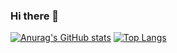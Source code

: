### Hi there 👋

[![Anurag's GitHub stats](https://github-readme-stats.vercel.app/api?username=RobinB-dev)](https://github.com/anuraghazra/github-readme-stats)
[![Top Langs](https://github-readme-stats.vercel.app/api/top-langs/?username=RobinB-dev)](https://github.com/anuraghazra/github-readme-stats)

<!--
**RobinB-dev/RobinB-dev** is a ✨ _special_ ✨ repository because its `README.md` (this file) appears on your GitHub profile.

Here are some ideas to get you started:

- 🔭 I’m currently working on ...
- 🌱 I’m currently learning ...
- 👯 I’m looking to collaborate on ...
- 🤔 I’m looking for help with ...
- 💬 Ask me about ...
- 📫 How to reach me: ...
- 😄 Pronouns: ...
- ⚡ Fun fact: ...
-->

